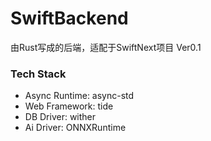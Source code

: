 # SwiftBackend

由Rust写成的后端，适配于SwiftNext项目 Ver0.1

### Tech Stack

- Async Runtime: async-std
- Web Framework: tide
- DB Driver: wither
- Ai Driver: ONNXRuntime
